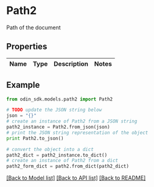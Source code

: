 # Path2

Path of the document

## Properties

Name | Type | Description | Notes
------------ | ------------- | ------------- | -------------

## Example

```python
from odin_sdk.models.path2 import Path2

# TODO update the JSON string below
json = "{}"
# create an instance of Path2 from a JSON string
path2_instance = Path2.from_json(json)
# print the JSON string representation of the object
print Path2.to_json()

# convert the object into a dict
path2_dict = path2_instance.to_dict()
# create an instance of Path2 from a dict
path2_form_dict = path2.from_dict(path2_dict)
```
[[Back to Model list]](../README.md#documentation-for-models) [[Back to API list]](../README.md#documentation-for-api-endpoints) [[Back to README]](../README.md)


